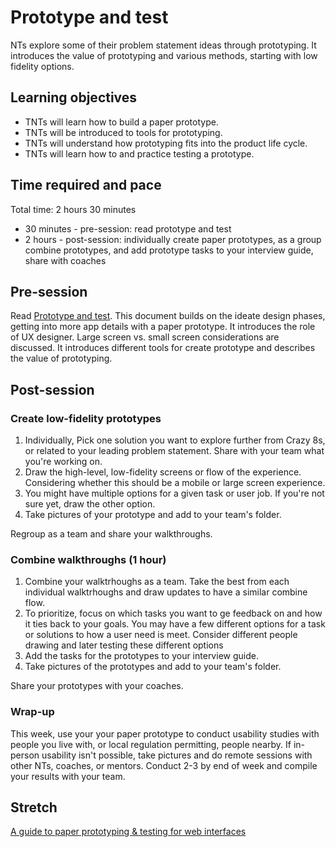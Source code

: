 # Prototype and test

NTs explore some of their problem statement ideas through prototyping. It introduces the value of prototyping and various methods, starting with low fidelity options.

## Learning objectives

* TNTs will learn how to build a paper prototype.
* TNTs will be introduced to tools for prototyping.
* TNTs will understand how prototyping fits into the product life cycle.
* TNTs will learn how to and practice testing a prototype.

## Time required and pace

Total time: 2 hours 30 minutes

* 30 minutes - pre-session: read prototype and test
* 2 hours  - post-session: individually create paper prototypes, as a group combine prototypes, and add prototype tasks to your interview guide, share with coaches

## Pre-session

Read [Prototype and test](https://github.com/tnt-summer-academy/Curriculum/blob/main/Reference/Product%20decks/2.1%20-%20Prototype%20and%20test.pdf). This document builds on the ideate design phases, getting into more app details with a paper prototype. It introduces the role of UX designer. Large screen vs. small screen considerations are discussed. It introduces different tools for create prototype and describes the value of prototyping.

## Post-session

### Create low-fidelity prototypes

1. Individually, Pick one solution you want to explore further from Crazy 8s, or related to your leading problem statement. Share with your team what you're working on.
2. Draw the high-level, low-fidelity screens or flow of the experience. Considering whether this should be a mobile or large screen experience.
3. You might have multiple options for a given task or user job. If you're not sure yet, draw the other option.
4. Take pictures of your prototype and add to your team's folder.

Regroup as a team and share your walkthroughs.

### Combine walkthroughs (1 hour)

1. Combine your walktrhoughs as a team. Take the best from each individual walktrhoughs and draw updates to have a similar combine flow.
2. To prioritize, focus on which tasks you want to ge feedback on and how it ties back to your goals. You may have a few different options for a task or solutions to how a user need is meet. Consider different people drawing and later testing these different options
3. Add the tasks for the prototypes to your interview guide.
4. Take pictures of the prototypes and add to your team's folder.

Share your prototypes with your coaches.

### Wrap-up

This week, use your your paper prototype to conduct usability studies with people you live with, or local regulation permitting, people nearby. If in-person usability isn't possible, take pictures and do remote sessions with other NTs, coaches, or mentors. Conduct 2-3 by end of week and compile your results with your team.

## Stretch

[A guide to paper prototyping & testing for web interfaces](https://medium.com/digital-experience-design/a-guide-to-paper-prototyping-testing-for-web-interfaces-49e542ba765f)

